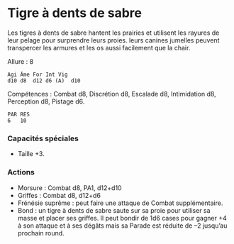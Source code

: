 
# Tigre à dents de sabre
Les tigres à dents de sabre hantent les prairies et utilisent les rayures de leur pelage pour surprendre leurs proies. leurs canines jumelles peuvent transpercer les armures et les os aussi facilement que la chair.

Allure : 8

	Agi	Âme	For	Int	Vig
	d10	d8	d12	d6 (A)	d10

Compétences : Combat d8, Discrétion d8, Escalade d8, Intimidation d8, Perception d8, Pistage d6.

	PAR	RES
	6	10

### Capacités spéciales
- Taille +3.

### Actions
- Morsure : Combat d8, PA1, d12+d10
- Griffes : Combat d8, d12+d6
- Frénésie suprême : peut faire une attaque de Combat supplémentaire.
- Bond : un tigre à dents de sabre saute sur sa proie pour utiliser sa masse et placer ses griffes. Il peut bondir de 1d6 cases pour gagner +4 à son attaque et à ses dégâts mais sa Parade est réduite de –2 jusqu’au prochain round.
